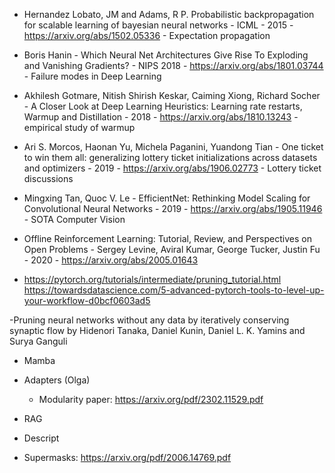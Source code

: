 - Hernandez Lobato, JM and Adams, R P.  Probabilistic backpropagation for scalable learning of bayesian neural networks - ICML - 2015 - https://arxiv.org/abs/1502.05336 - Expectation propagation
- Boris Hanin - Which Neural Net Architectures Give Rise To Exploding and Vanishing Gradients? - NIPS 2018 - https://arxiv.org/abs/1801.03744 - Failure modes in Deep Learning
- Akhilesh Gotmare, Nitish Shirish Keskar, Caiming Xiong, Richard Socher - A Closer Look at Deep Learning Heuristics: Learning rate restarts, Warmup and Distillation - 2018 - https://arxiv.org/abs/1810.13243 - empirical study of warmup
- Ari S. Morcos, Haonan Yu, Michela Paganini, Yuandong Tian - One ticket to win them all: generalizing lottery ticket initializations across datasets and optimizers - 2019 - https://arxiv.org/abs/1906.02773 - Lottery ticket discussions
- Mingxing Tan, Quoc V. Le - EfficientNet: Rethinking Model Scaling for Convolutional Neural Networks - 2019 - https://arxiv.org/abs/1905.11946 - SOTA Computer Vision

- Offline Reinforcement Learning: Tutorial, Review, and Perspectives on Open Problems - Sergey Levine, Aviral Kumar, George Tucker, Justin Fu - 2020 - https://arxiv.org/abs/2005.01643
- https://pytorch.org/tutorials/intermediate/pruning_tutorial.html https://towardsdatascience.com/5-advanced-pytorch-tools-to-level-up-your-workflow-d0bcf0603ad5

-Pruning neural networks without any data by iteratively conserving synaptic flow by Hidenori Tanaka, Daniel Kunin, Daniel L. K. Yamins and Surya Ganguli


- Mamba
- Adapters (Olga)
    - Modularity paper: https://arxiv.org/pdf/2302.11529.pdf
- RAG
- Descript

- Supermasks: https://arxiv.org/pdf/2006.14769.pdf
